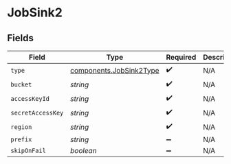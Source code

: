 # JobSink2


## Fields

| Field                                                              | Type                                                               | Required                                                           | Description                                                        |
| ------------------------------------------------------------------ | ------------------------------------------------------------------ | ------------------------------------------------------------------ | ------------------------------------------------------------------ |
| `type`                                                             | [components.JobSink2Type](../../models/components/jobsink2type.md) | :heavy_check_mark:                                                 | N/A                                                                |
| `bucket`                                                           | *string*                                                           | :heavy_check_mark:                                                 | N/A                                                                |
| `accessKeyId`                                                      | *string*                                                           | :heavy_check_mark:                                                 | N/A                                                                |
| `secretAccessKey`                                                  | *string*                                                           | :heavy_check_mark:                                                 | N/A                                                                |
| `region`                                                           | *string*                                                           | :heavy_check_mark:                                                 | N/A                                                                |
| `prefix`                                                           | *string*                                                           | :heavy_minus_sign:                                                 | N/A                                                                |
| `skipOnFail`                                                       | *boolean*                                                          | :heavy_minus_sign:                                                 | N/A                                                                |